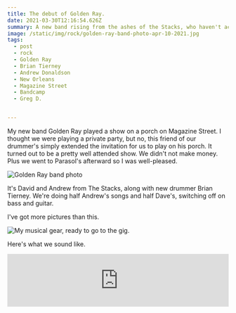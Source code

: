 ```yaml
---
title: The debut of Golden Ray.
date: 2021-03-30T12:16:54.626Z
summary: A new band rising from the ashes of the Stacks, who haven't actually burned down.
image: /static/img/rock/golden-ray-band-photo-apr-10-2021.jpg
tags:
  - post
  - rock
  - Golden Ray
  - Brian Tierney
  - Andrew Donaldson
  - New Orleans
  - Magazine Street
  - Bandcamp
  - Greg D.


---
```


My new band Golden Ray played a show on a porch on Magazine Street. I thought we were playing a private party, but no, this friend of our drummer's simply extended the invitation for us to play on his porch. It turned out to be a pretty well attended show. We didn't not make money.  Plus we went to Parasol's afterward so I was well-pleased.

![Golden Ray band photo](/static/img/rock/golden-ray-band-photo-apr-10-2021.jpg)

It's David and Andrew from The Stacks, along with new drummer Brian Tierney. We're doing half Andrew's songs and half Dave's, switching off on bass and guitar.

I've got more pictures than this.

![My musical gear, ready to go to the gig.](/static/img/rock/gig-gear-apr-10-2021.jpg "My musical gear, ready to go to the gig.")

Here's what we sound like.

<iframe style="border: 0; width: 100%; height: 120px;" src="https://bandcamp.com/EmbeddedPlayer/album=3608810968/size=large/bgcol=ffffff/linkcol=2ebd35/tracklist=false/artwork=small/transparent=true/" seamless><a href="https://goldenray.bandcamp.com/album/only-the-beginning">Only The Beginning by Golden Ray</a></iframe>